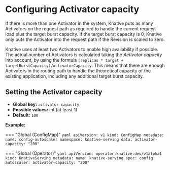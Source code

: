 # Configuring Activator capacity

If there is more than one Activator in the system, Knative puts as many Activators on the request path as required to handle the current request load plus the target burst capacity. If the target burst capacity is 0, Knative only puts the Activator into the request path if the Revision is scaled to zero.

Knative uses at least two Activators to enable high availability if possible. The actual number of Activators is calculated taking the _Activator capacity_ into account, by using the formula `(replicas * target + targetBurstCapacity)/activatorCapacity`. This means that there are enough Activators in the routing path to handle the theoretical capacity of the existing application, including any additional target burst capacity.

## Setting the Activator capacity

- **Global key:** `activator-capacity`
- **Possible values:** int (at least 1)
- **Default:** `100`

**Example:**

=== "Global (ConfigMap)"
    ```yaml
    apiVersion: v1
    kind: ConfigMap
    metadata:
      name: config-autoscaler
      namespace: knative-serving
    data:
      activator-capacity: "200"
    ```

=== "Global (Operator)"
    ```yaml
    apiVersion: operator.knative.dev/v1alpha1
    kind: KnativeServing
    metadata:
      name: knative-serving
    spec:
      config:
        autoscaler:
          activator-capacity: "200"
    ```
